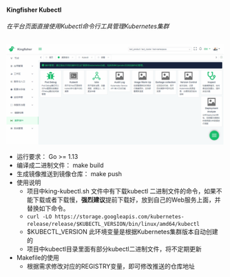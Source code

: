 #### Kingfisher Kubectl

###### 在平台页面直接使用Kubectl命令行工具管理Kubernetes集群
![image](screenshots/kubectl.gif)

* 运行要求： Go >= 1.13
* 编译成二进制文件： make build
* 生成镜像推送到镜像仓库： make push
* 使用说明
   * 项目中king-kubectl.sh 文件中有下载kubectl 二进制文件的命令，如果不能下载或者下载慢，**强烈建议**提前下载好，放到自己的Web服务上面，并替换如下命令。
   * ```curl -LO https://storage.googleapis.com/kubernetes-release/release/$KUBECTL_VERSION/bin/linux/amd64/kubectl```
   * $KUBECTL_VERSION 此环境变量是根据Kubernetes集群版本自动创建的
   * 项目中kubectl目录里面有部分kubectl二进制文件，将不定期更新
* Makefile的使用
  * 根据需求修改对应的REGISTRY变量，即可修改推送的仓库地址

